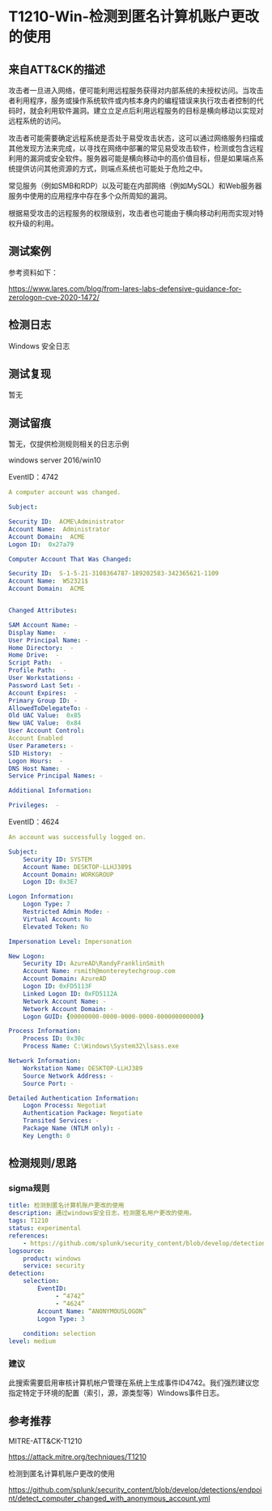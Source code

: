 # T1210-Win-检测到匿名计算机账户更改的使用

## 来自ATT&CK的描述

攻击者一旦进入网络，便可能利用远程服务获得对内部系统的未授权访问。当攻击者利用程序，服务或操作系统软件或内核本身内的编程错误来执行攻击者控制的代码时，就会利用软件漏洞。建立立足点后利用远程服务的目标是横向移动以实现对远程系统的访问。

攻击者可能需要确定远程系统是否处于易受攻击状态，这可以通过网络服务扫描或其他发现方法来完成，以寻找在网络中部署的常见易受攻击软件，检测或包含远程利用的漏洞或安全软件。服务器可能是横向移动中的高价值目标，但是如果端点系统提供访问其他资源的方式，则端点系统也可能处于危险之中。

常见服务（例如SMB和RDP）以及可能在内部网络（例如MySQL）和Web服务器服务中使用的应用程序中存在多个众所周知的漏洞。

根据易受攻击的远程服务的权限级别，攻击者也可能由于横向移动利用而实现对特权升级的利用。

## 测试案例

参考资料如下：

<https://www.lares.com/blog/from-lares-labs-defensive-guidance-for-zerologon-cve-2020-1472/>

## 检测日志

Windows 安全日志

## 测试复现

暂无

## 测试留痕

暂无，仅提供检测规则相关的日志示例

windows server 2016/win10

EventID：4742

```yml
A computer account was changed.

Subject:

Security ID:  ACME\Administrator
Account Name:  Administrator
Account Domain:  ACME
Logon ID:  0x27a79

Computer Account That Was Changed:

Security ID:  S-1-5-21-3108364787-189202583-342365621-1109
Account Name:  WS2321$
Account Domain:  ACME


Changed Attributes:

SAM Account Name: -
Display Name:  -
User Principal Name: -
Home Directory:  -
Home Drive:  -
Script Path:  -
Profile Path:  -
User Workstations: -
Password Last Set: -
Account Expires:  -
Primary Group ID: -
AllowedToDelegateTo: -
Old UAC Value:  0x85
New UAC Value:  0x84
User Account Control: 
Account Enabled
User Parameters: -
SID History:  -
Logon Hours:  -
DNS Host Name:  -
Service Principal Names: -

Additional Information:

Privileges:  -
```

EventID：4624

```yml
An account was successfully logged on.

Subject:
    Security ID: SYSTEM
    Account Name: DESKTOP-LLHJ389$
    Account Domain: WORKGROUP
    Logon ID: 0x3E7

Logon Information:
    Logon Type: 7
    Restricted Admin Mode: -
    Virtual Account: No
    Elevated Token: No

Impersonation Level: Impersonation

New Logon:
    Security ID: AzureAD\RandyFranklinSmith
    Account Name: rsmith@montereytechgroup.com
    Account Domain: AzureAD
    Logon ID: 0xFD5113F
    Linked Logon ID: 0xFD5112A
    Network Account Name: -
    Network Account Domain: -
    Logon GUID: {00000000-0000-0000-0000-000000000000}

Process Information:
    Process ID: 0x30c
    Process Name: C:\Windows\System32\lsass.exe

Network Information:
    Workstation Name: DESKTOP-LLHJ389
    Source Network Address: -
    Source Port: -

Detailed Authentication Information:
    Logon Process: Negotiat
    Authentication Package: Negotiate
    Transited Services: -
    Package Name (NTLM only): -
    Key Length: 0
```

## 检测规则/思路

### sigma规则

```yml
title: 检测到匿名计算机账户更改的使用
description: 通过windows安全日志，检测匿名用户更改的使用。
tags: T1210
status: experimental
references:
    - https://github.com/splunk/security_content/blob/develop/detections/endpoint/detect_computer_changed_with_anonymous_account.yml
logsource:
    product: windows
    service: security
detection:
    selection:
        EventID: 
             - “4742”
             - “4624”
        Account Name: “ANONYMOUSLOGON”
        Logon Type: 3
          
    condition: selection
level: medium
```

### 建议

此搜索需要启用审核计算机帐户管理在系统上生成事件ID4742。我们强烈建议您指定特定于环境的配置（索引，源，源类型等）Windows事件日志。

## 参考推荐

MITRE-ATT&CK-T1210

<https://attack.mitre.org/techniques/T1210>

检测到匿名计算机账户更改的使用

<https://github.com/splunk/security_content/blob/develop/detections/endpoint/detect_computer_changed_with_anonymous_account.yml>
